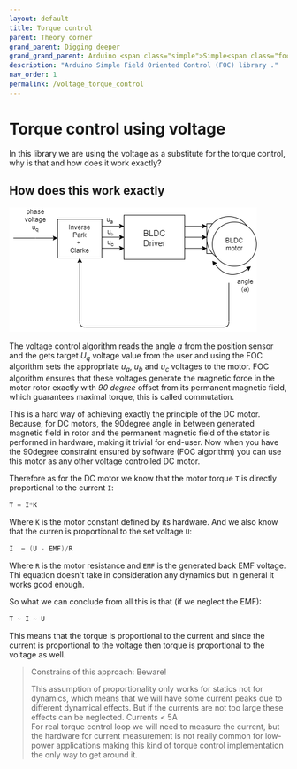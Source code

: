 ```yaml
---
layout: default
title: Torque control
parent: Theory corner
grand_parent: Digging deeper
grand_grand_parent: Arduino <span class="simple">Simple<span class="foc">FOC</span>library</span>
description: "Arduino Simple Field Oriented Control (FOC) library ."
nav_order: 1
permalink: /voltage_torque_control
---
```


# Torque control using voltage
In this library we are using the voltage as a substitute for the torque control, why is that and how does it work exactly?

## How does this work exactly

<a name="foc_image"></a><img src="extras/Images/voltage_loop.png">

The voltage control algorithm reads the angle <i>a</i> from the position sensor and the gets target <i>U<sub>q</sub></i> voltage value from the user and using the FOC algorithm sets the appropriate <i>u<sub>a</sub></i>, <i>u<sub>b</sub></i> and <i>u<sub>c</sub></i> voltages to the motor. FOC algorithm ensures that these voltages generate the magnetic force in the motor rotor exactly with <i>90 degree</i> offset from its permanent magnetic field, which guarantees maximal torque, this is called commutation.

This is a hard way of achieving exactly the principle of the DC motor. Because, for DC motors, the 90degree angle in between generated magnetic field in rotor and the permanent magnetic field of the stator is performed in hardware, making it trivial for end-user. 
Now when you have the 90degree constraint ensured by software (FOC algorithm) you can use this motor as any other voltage controlled DC motor.

Therefore as for the DC motor we know that the motor torque `T` is directly proportional to the current `I`:
```cpp
T = I*K 
```
Where `K` is the motor constant defined by its hardware.
And we also know that the curren is proportional to the set voltage `U`:

```cpp
I  = (U - EMF)/R
```

Where `R` is the motor resistance and `EMF` is the generated back EMF voltage. Thi equation doesn't take in consideration any dynamics but in general it works good enough. 

So what we can conclude from all this is that (if we neglect the EMF):
```cpp
T ~ I ~ U
```
This means that the torque is proportional to the current and since the current is proportional to the voltage then torque is proportional to the voltage as well.

<blockquote class="danger"><p class="heading">Constrains of this approach: Beware!</p> This assumption of proportionality only works for statics not for dynamics, which means that we will have some current peaks due to different dynamical effects. But if the currents are not too large these effects can be neglected. Currents < 5A <br>
For real torque control loop we will need to measure the current, but the hardware for current measurement is not really common for low-power applications making this kind of torque control implementation the only way to get around it.</blockquote>

